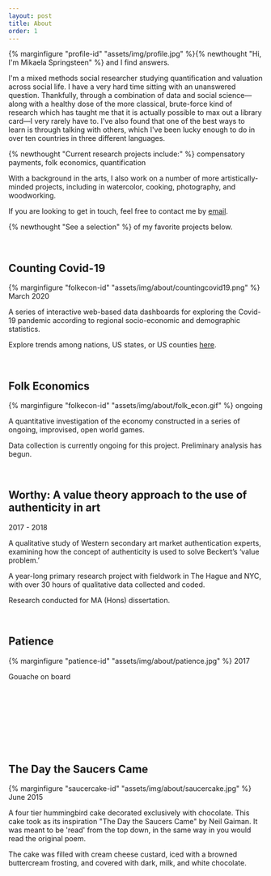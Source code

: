```yaml
---
layout: post
title: About
order: 1
---
```


{% marginfigure "profile-id" "assets/img/profile.jpg" %}{% newthought "Hi, I'm Mikaela Springsteen" %} and I find answers.

I'm a mixed methods social researcher studying quantification and valuation across social life. I have a very hard time sitting with an unanswered question. Thankfully, through a combination of data and social science&mdash;along with a healthy dose of the more classical, brute-force kind of research which has taught me that it is actually possible to max out a library card&mdash;I very rarely have to. I've also found that one of the best ways to learn is through talking with others, which I've been lucky enough to do in over ten countries in three different languages.

{% newthought "Current research projects include:" %} compensatory payments, folk economics, quantification

With a background in the arts, I also work on a number of more artistically-minded projects, including in watercolor, cooking, photography, and woodworking.

If you are looking to get in touch, feel free to contact me by <a href="mailto:contactmspringsteen@gmail.com">email</a>.

{% newthought "See a selection" %} of my favorite projects below.

<br>

## Counting Covid-19
{% marginfigure "folkecon-id" "assets/img/about/countingcovid19.png" %} March 2020

A series of interactive web-based data dashboards for exploring the Covid-19 pandemic according to regional socio-economic and demographic statistics.

Explore trends among nations, US states, or US counties <a href="https://mikaelaspringsteen.github.io/countingcovid19/">here</a>.

<br>

## Folk Economics
{% marginfigure "folkecon-id" "assets/img/about/folk_econ.gif" %} ongoing

A quantitative investigation of the economy constructed in a series of ongoing, improvised, open world games.

Data collection is currently ongoing for this project. Preliminary analysis has begun.

<br>

## Worthy: A value theory approach to the use of authenticity in art
2017 - 2018

A qualitative study of Western secondary art market authentication experts, examining how the concept of authenticity is used to solve Beckert’s ‘value problem.’

A year-long primary research project with fieldwork in The Hague and NYC, with over 30 hours of qualitative data collected and coded.

Research conducted for MA (Hons) dissertation.

<br>

## Patience
{% marginfigure "patience-id" "assets/img/about/patience.jpg" %} 2017

Gouache on board

<br>
<br>
<br>
<br>
<br>
<br>
<br>

## The Day the Saucers Came
{% marginfigure "saucercake-id" "assets/img/about/saucercake.jpg" %} June 2015

A four tier hummingbird cake decorated exclusively with chocolate. This cake took as its inspiration "The Day the Saucers Came" by Neil Gaiman. It was meant to be 'read' from the top down, in the same way in you would read the original poem.

The cake was filled with cream cheese custard, iced with a browned buttercream frosting, and covered with dark, milk, and white chocolate.
